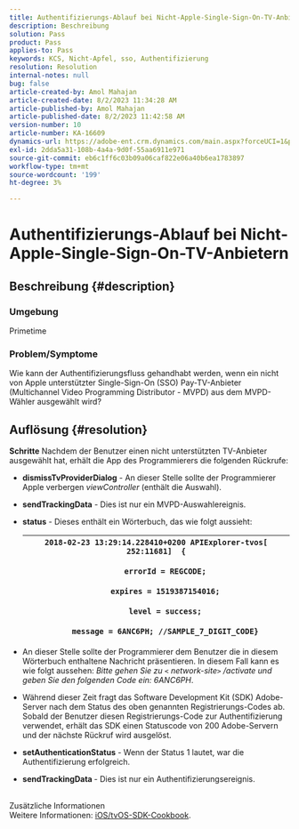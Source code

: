 ```yaml
---
title: Authentifizierungs-Ablauf bei Nicht-Apple-Single-Sign-On-TV-Anbietern
description: Beschreibung
solution: Pass
product: Pass
applies-to: Pass
keywords: KCS, Nicht-Apfel, sso, Authentifizierung
resolution: Resolution
internal-notes: null
bug: false
article-created-by: Amol Mahajan
article-created-date: 8/2/2023 11:34:28 AM
article-published-by: Amol Mahajan
article-published-date: 8/2/2023 11:42:58 AM
version-number: 10
article-number: KA-16609
dynamics-url: https://adobe-ent.crm.dynamics.com/main.aspx?forceUCI=1&pagetype=entityrecord&etn=knowledgearticle&id=3141f489-2831-ee11-bdf3-6045bd006b3d
exl-id: 2dda5a31-108b-4a4a-9d0f-55aa6911e971
source-git-commit: eb6c1ff6c03b09a06caf822e06a40b6ea1783897
workflow-type: tm+mt
source-wordcount: '199'
ht-degree: 3%

---
```


# Authentifizierungs-Ablauf bei Nicht-Apple-Single-Sign-On-TV-Anbietern

## Beschreibung {#description}


### <b>Umgebung</b>

Primetime



### <b>Problem/Symptome</b>

Wie kann der Authentifizierungsfluss gehandhabt werden, wenn ein nicht von Apple unterstützter Single-Sign-On (SSO) Pay-TV-Anbieter (Multichannel Video Programming Distributor - MVPD) aus dem MVPD-Wähler ausgewählt wird?


## Auflösung {#resolution}

<b>Schritte</b>
Nachdem der Benutzer einen nicht unterstützten TV-Anbieter ausgewählt hat, erhält die App des Programmierers die folgenden Rückrufe:

- <b>dismissTvProviderDialog</b> - An dieser Stelle sollte der Programmierer Apple verbergen *viewController* (enthält die Auswahl).
- <b>sendTrackingData</b> - Dies ist nur ein MVPD-Auswahlereignis.
- <b>status</b> - Dieses enthält ein Wörterbuch, das wie folgt aussieht:

  | `2018-02-23 13:29:14.228410+0200 APIExplorer-tvos[ 252:11681]  {`<br><br>`    errorId = REGCODE;`<br><br>`    expires = 1519387154016;`<br><br>`    level = success;`<br><br>`    message = 6ANC6PH; //SAMPLE_7_DIGIT_CODE}` |
  | --- |


- An dieser Stelle sollte der Programmierer dem Benutzer die in diesem Wörterbuch enthaltene Nachricht präsentieren. In diesem Fall kann es wie folgt aussehen: *Bitte gehen Sie zu `<` network-site`>` /activate und geben Sie den folgenden Code ein: 6ANC6PH*.
- Während dieser Zeit fragt das Software Development Kit (SDK) Adobe-Server nach dem Status des oben genannten Registrierungs-Codes ab. Sobald der Benutzer diesen Registrierungs-Code zur Authentifizierung verwendet, erhält das SDK einen Statuscode von 200 Adobe-Servern und der nächste Rückruf wird ausgelöst.


- <b>setAuthenticationStatus</b> - Wenn der Status 1 lautet, war die Authentifizierung erfolgreich.


- <b>sendTrackingData </b>- Dies ist nur ein Authentifizierungsereignis.

<br>Zusätzliche Informationen<br>
Weitere Informationen: [iOS/tvOS-SDK-Cookbook](https://experienceleague.adobe.com/docs/primetime/authentication/programmer-integration-guide/accessenabler-sdk/ios-sdk/iostvos-sdk-cookbook.html?lang=en#create_dev).
